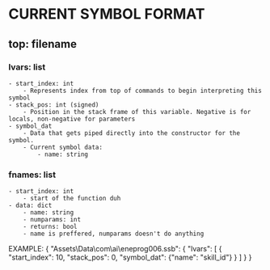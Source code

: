 
# CURRENT SYMBOL FORMAT
## top: filename
### lvars: list
    - start_index: int
        - Represents index from top of commands to begin interpreting this symbol
    - stack_pos: int (signed)
        - Position in the stack frame of this variable. Negative is for locals, non-negative for parameters
    - symbol_dat
        - Data that gets piped directly into the constructor for the symbol. 
        - Current symbol data:
            - name: string
### fnames: list
    - start_index: int
        - start of the function duh
    - data: dict
        - name: string
        - numparams: int
        - returns: bool
        - name is preffered, numparams doesn't do anything

EXAMPLE:
{
    "Assets\\Data\\com\\ai\\eneprog006.ssb": {
        "lvars": [
            {
                "start_index": 10,
                "stack_pos": 0,
                "symbol_dat": {"name": "skill_id"}
            }
        ]
    }
}